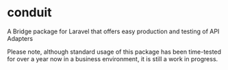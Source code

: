 # conduit
A Bridge package for Laravel that offers easy production and testing of API Adapters

Please note, although standard usage of this package has been time-tested for over a year now in a business environment, it is still a work in progress.
